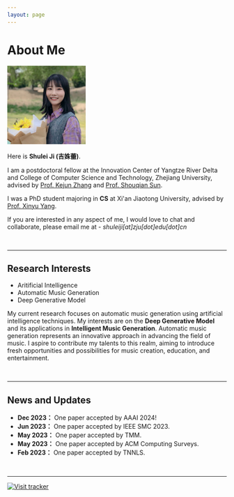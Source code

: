 ```yaml
---
layout: page
---
```


# About Me

<img src="/images/jishulei.jpg" class="floatpic" width="180" height="180">

Here is **Shulei Ji (吉姝蕾)**.

I am a postdoctoral fellow at the Innovation Center of Yangtze River Delta and College of Computer Science and Technology, Zhejiang University, advised by [Prof. Kejun Zhang](https://person.zju.edu.cn/zhangkejun) and [Prof. Shouqian Sun](https://person.zju.edu.cn/0091226).

I was a PhD student majoring in **CS** at Xi'an Jiaotong University, advised by [Prof. Xinyu Yang](https://gr.xjtu.edu.cn/en/web/xyyang/).

If you are interested in any aspect of me, I would love to chat and collaborate, please email me at - *shuleiji[at]zju[dot]edu[dot]cn*

<br>

---

## Research Interests

- Aritificial Intelligence
- Automatic Music Generation
- Deep Generative Model

My current research focuses on automatic music generation using artificial intelligence techniques. My interests are on the **Deep Generative Model** and its applications in **Intelligent Music Generation**. Automatic music generation represents an innovative approach in advancing the field of music. I aspire to contribute my talents to this realm, aiming to introduce fresh opportunities and possibilities for music creation, education, and entertainment.

<br>

---

## News and Updates

- **Dec 2023：** One paper accepted by AAAI 2024!
- **Jun 2023：** One paper accepted by IEEE SMC 2023.
- **May 2023：** One paper accepted by TMM.
- **May 2023：** One paper accepted by ACM Computing Surveys.
- **Feb 2023：** One paper accepted by TNNLS.
<br>

---
[![Visit tracker](https://clustrmaps.com/map_v2.png?cl=1768c4&w=a&t=n&d=pQyQkYWJ9EDu14vZFBycodEL-DKMU1JphEVRBVMsQAc&co=ffffff)](https://clustrmaps.com/site/1bxk2)

